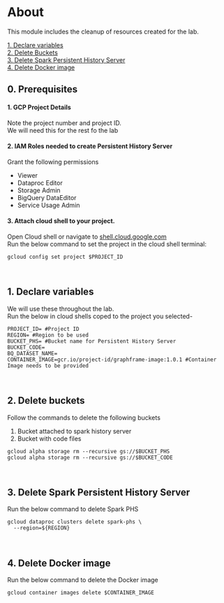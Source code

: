 # About

This module includes the cleanup of resources created for the lab.

[1. Declare variables](07-cleanup.md#1-declare-variables)<br>
[2. Delete Buckets](07-cleanup.md#2-delete-buckets)<br>
[3. Delete Spark Persistent History Server](07-cleanup.md#3-delete-spark-persistent-history-server)<br>
[4. Delete Docker image](07-cleanup.md#4-delete-docker-image)<br>
                                   
## 0. Prerequisites 

#### 1. GCP Project Details
Note the project number and project ID. <br>
We will need this for the rest fo the lab

#### 2. IAM Roles needed to create Persistent History Server
Grant the following permissions
- Viewer
- Dataproc Editor
- Storage Admin
- BigQuery DataEditor
- Service Usage Admin
                                

#### 3. Attach cloud shell to your project.
Open Cloud shell or navigate to [shell.cloud.google.com](https://shell.cloud.google.com) <br>
Run the below command to set the project in the cloud shell terminal:
```
gcloud config set project $PROJECT_ID

```

<br>

## 1. Declare variables 

We will use these throughout the lab. <br>
Run the below in cloud shells coped to the project you selected-

```
PROJECT_ID= #Project ID
REGION= #Region to be used
BUCKET_PHS= #Bucket name for Persistent History Server
BUCKET_CODE=
BQ_DATASET_NAME=
CONTAINER_IMAGE=gcr.io/project-id/graphframe-image:1.0.1 #Container Image needs to be provided
```

<br>

## 2. Delete buckets

Follow the commands to delete the following buckets 
1. Bucket attached to spark history server
2. Bucket with code files

```
gcloud alpha storage rm --recursive gs://$BUCKET_PHS
gcloud alpha storage rm --recursive gs://$BUCKET_CODE
```

<br>

## 3. Delete Spark Persistent History Server

Run the below command to delete Spark PHS

```
gcloud dataproc clusters delete spark-phs \
  --region=${REGION} 
```

<br>

## 4. Delete Docker image

Run the below command to delete the Docker image

```
gcloud container images delete $CONTAINER_IMAGE
```
